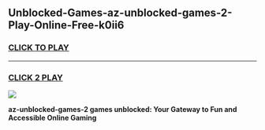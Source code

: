 
## Unblocked-Games-az-unblocked-games-2-Play-Online-Free-k0ii6
<h3>
<a href="https://premium76.site?title=az-unblocked-games-2&ref=26A">CLICK TO PLAY</a></h3>
<hr>

<h3>
<a href="https://premium76.site?title=az-unblocked-games-2&ref=26A">CLICK 2 PLAY</a>
  
</h3>

<a href="https://premium76.site?title=az-unblocked-games-2&ref=26A"><img src="https://clearcache.store/games.png"></a>


**az-unblocked-games-2 games unblocked: Your Gateway to Fun and Accessible Online Gaming**
